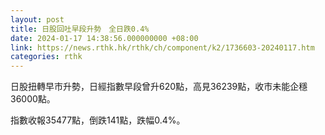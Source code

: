 ```yaml
---
layout: post
title: 日股回吐早段升勢　全日跌0.4%
date: 2024-01-17 14:38:56.000000000 +08:00
link: https://news.rthk.hk/rthk/ch/component/k2/1736603-20240117.htm
categories: rthk
---
```


日股扭轉早市升勢，日經指數早段曾升620點，高見36239點，收市未能企穩36000點。

指數收報35477點，倒跌141點，跌幅0.4%。
